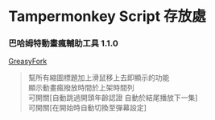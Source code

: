 # Tampermonkey Script 存放處
### 巴哈姆特動畫瘋輔助工具 1.1.0  
[GreasyFork](https://greasyfork.org/zh-TW/scripts/464368-%E5%B7%B4%E5%93%88%E5%A7%86%E7%89%B9%E5%8B%95%E7%95%AB%E7%98%8B%E8%BC%94%E5%8A%A9%E5%B7%A5%E5%85%B7)  
>幫所有縮圖標題加上滑鼠移上去即顯示的功能  
>顯示動畫瘋撥放時間於上架時間列  
>可開關[自動跳過開頭年齡認證 自動於結尾播放下一集]  
>可開關[在開始時自動切換至彈幕設定]
